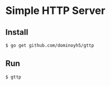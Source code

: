 # Simple HTTP Server
## Install
```bash
$ go get github.com/dominoyh5/gttp
```
## Run
```bash
$ gttp
```
